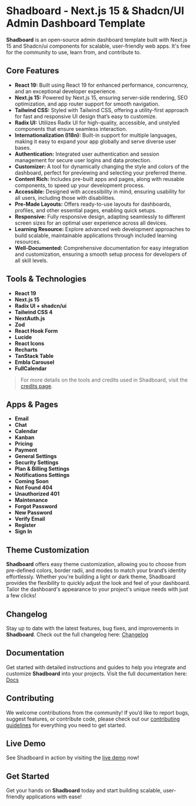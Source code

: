 # Shadboard - Next.js 15 & Shadcn/UI Admin Dashboard Template

**Shadboard** is an open-source admin dashboard template built with Next.js 15 and Shadcn/ui components for scalable, user-friendly web apps. It's free for the community to use, learn from, and contribute to.

## Core Features

- **React 19:** Built using React 19 for enhanced performance, concurrency, and an exceptional developer experience.
- **Next.js 15:** Powered by Next.js 15, ensuring server-side rendering, SEO optimization, and app router support for smooth navigation.
- **Tailwind CSS:** Styled with Tailwind CSS, offering a utility-first approach for fast and responsive UI design that’s easy to customize.
- **Radix UI:** Utilizes Radix UI for high-quality, accessible, and unstyled components that ensure seamless interaction.
- **Internationalization (I18n):** Built-in support for multiple languages, making it easy to expand your app globally and serve diverse user bases.
- **Authentication:** Integrated user authentication and session management for secure user logins and data protection.
- **Customizer:** A tool for dynamically changing the style and colors of the dashboard, perfect for previewing and selecting your preferred theme.
- **Content Rich:** Includes pre-built apps and pages, along with reusable components, to speed up your development process.
- **Accessible:** Designed with accessibility in mind, ensuring usability for all users, including those with disabilities.
- **Pre-Made Layouts:** Offers ready-to-use layouts for dashboards, profiles, and other essential pages, enabling quick setups.
- **Responsive:** Fully responsive design, adapting seamlessly to different screen sizes for an optimal user experience across all devices.
- **Learning Resource:** Explore advanced web development approaches to build scalable, maintainable applications through included learning resources.
- **Well-Documented:** Comprehensive documentation for easy integration and customization, ensuring a smooth setup process for developers of all skill levels.

## Tools & Technologies

- **React 19** 
- **Next.js 15**
- **Radix UI + shadcn/ui**
- **Tailwind CSS 4** 
- **NextAuth.js**
- **Zod**
- **React Hook Form** 
- **Lucide** 
- **React Icons**
- **Recharts** 
- **TanStack Table** 
- **Embla Carousel** 
- **FullCalendar**

> For more details on the tools and credits used in Shadboard, visit the [credits page](https://shadboard.vercel.app/docs/miscellaneous/credits).

## Apps & Pages

- **Email**
- **Chat**
- **Calendar**
- **Kanban**
- **Pricing**
- **Payment**
- **General Settings**
- **Security Settings**
- **Plan & Billing Settings**
- **Notifications Settings**
- **Coming Soon**
- **Not Found 404**
- **Unauthorized 401**
- **Maintenance**
- **Forgot Password**
- **New Password**
- **Verify Email**
- **Register**
- **Sign In**

## Theme Customization

**Shadboard** offers easy theme customization, allowing you to choose from pre-defined colors, border radii, and modes to match your brand’s identity effortlessly. Whether you're building a light or dark theme, Shadboard provides the flexibility to quickly adjust the look and feel of your dashboard. Tailor the dashboard's appearance to your project's unique needs with just a few clicks!

## Changelog

Stay up to date with the latest features, bug fixes, and improvements in **Shadboard**. Check out the full changelog here: [Changelog](https://github.com/Qualiora/shadboard/blob/main/CHANGELOG.md)

## Documentation

Get started with detailed instructions and guides to help you integrate and customize **Shadboard** into your projects. Visit the full documentation here: [Docs](https://shadboard.vercel.app/docs)

## Contributing

We welcome contributions from the community! If you’d like to report bugs, suggest features, or contribute code, please check out our [contributing guidelines](https://github.com/Qualiora/shadboard/blob/main/.github/CONTRIBUTING.md) for everything you need to get started.

## Live Demo

See Shadboard in action by visiting the [live demo](https://shadboard.vercel.app/) now!

## Get Started

Get your hands on **Shadboard** today and start building scalable, user-friendly applications with ease!
